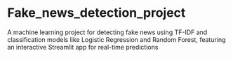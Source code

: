 # Fake_news_detection_project
A machine learning project for detecting fake news using TF-IDF and classification models like Logistic Regression and Random Forest, featuring an interactive Streamlit app for real-time predictions 
